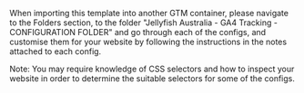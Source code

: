 When importing this template into another GTM container, please navigate to the Folders section, to the folder "Jellyfish Australia - GA4 Tracking - CONFIGURATION FOLDER" and go through each of the configs, and customise them for your website by following the instructions in the notes attached to each config.

Note: You may require knowledge of CSS selectors and how to inspect your website in order to determine the suitable selectors for some of the configs.
